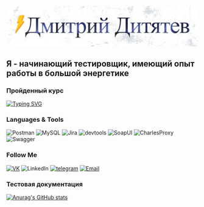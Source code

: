 ![Header](https://github.com/Test-Dmitry/Test-Dmitry/blob/main/assets/-07-04-2025.jpg)

## Я - начинающий тестировщик, имеющий опыт работы в большой энергетике 

### Пройденный курс
[![Typing SVG](https://readme-typing-svg.herokuapp.com?font=Fira+Code&pause=1000&width=435&lines=%D0%A1%D1%81%D1%8B%D0%BB%D0%BA%D0%B0+%D0%BD%D0%B0+%D0%BA%D1%83%D1%80%D1%81%D1%8B)](https://stepik.org/course/171826/syllabus)

### Languages & Tools
![Postman](https://shields.fly.dev/badge/-Postman-CCFF66?style=for-the-badge&logo=postman)
![MySQL](https://shields.fly.dev/badge/-MYSQL-66FFFF?style=for-the-badge&logo=mysql)
![Jira](https://shields.fly.dev/badge/-Jira-003399?style=for-the-badge&logo=jira)
![devtools](https://shields.fly.dev/badge/-Devtools-123412?style=for-the-badge&logo=GoogleChrome)
![SoapUI](https://shields.fly.dev/badge/-SOAPUI-FFFF66?style=for-the-badge&logo=)
![CharlesProxy](https://shields.fly.dev/badge/-CharlesProxy-CCFF66?style=for-the-badge&logo=)
![Swagger](https://shields.fly.dev/badge/-Swagger-cc3300?style=for-the-badge&logo=Swagger)

### Follow Me
[![VK](https://shields.fly.dev/badge/-VK-090909?style=for-the-badge&logo=VK)](https://vk.com/id71696038)
![LinkedIn](https://shields.fly.dev/badge/-LinkedIN-090909?style=for-the-badge&logo=LinkedIN)
[![telegram](https://shields.fly.dev/badge/-Tg-090909?style=for-the-badge&logo=telegram)](https://t.me/Fisher060996)
[![Email](https://shields.fly.dev/badge/-Email-090909?style=for-the-badge&)](mailto:dditiatiev@mail.ru)

### Тестовая документация


[![Anurag's GitHub stats](https://github-readme-stats.vercel.app/api?username=Test-Dmitry&show_icons=true&theme=dracula)](https://github.com/anuraghazra/github-readme-stats)
